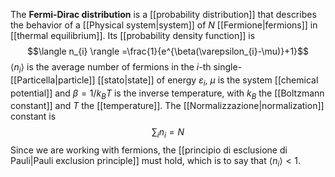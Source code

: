 The **Fermi-Dirac distribution** is a [[probability distribution]] that describes the behavior of a [[Physical system|system]] of $N$ [[Fermione|fermions]] in [[thermal equilibrium]]. Its [[probability density function]] is
$$\langle n_{i} \rangle =\frac{1}{e^{\beta(\varepsilon_{i}-\mu)}+1}$$
$\langle n_{i} \rangle$ is the average number of fermions in the $i$-th single-[[Particella|particle]] [[stato|state]] of energy $\varepsilon_{i}$, $\mu$ is the system [[chemical potential]] and $\beta=1/k_{B}T$ is the inverse temperature, with $k_{B}$ the [[Boltzmann constant]] and $T$ the [[temperature]]. The [[Normalizzazione|normalization]] constant is
$$\sum_{i}n_{i}=N$$
Since we are working with fermions, the [[principio di esclusione di Pauli|Pauli exclusion principle]] must hold, which is to say that $\langle n_{i} \rangle< 1$.